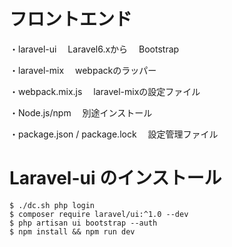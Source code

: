 
# フロントエンド

・laravel-ui 
　Laravel6.xから
　Bootstrap

・laravel-mix
　webpackのラッパー

・webpack.mix.js
　laravel-mixの設定ファイル

・Node.js/npm
　別途インストール

・package.json / package.lock
　設定管理ファイル


# Laravel-ui のインストール
```
$ ./dc.sh php login
$ composer require laravel/ui:^1.0 --dev
$ php artisan ui bootstrap --auth
$ npm install && npm run dev
```
